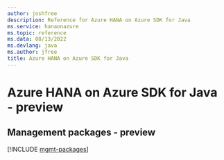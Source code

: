 ```yaml
---
author: joshfree
description: Reference for Azure HANA on Azure SDK for Java
ms.service: hanaonazure
ms.topic: reference
ms.data: 08/13/2022
ms.devlang: java
ms.author: jfree
title: Azure HANA on Azure SDK for Java
---
```

# Azure HANA on Azure SDK for Java - preview

## Management packages - preview
[!INCLUDE [mgmt-packages](hana-on-azure-mgmt-index.md)]
